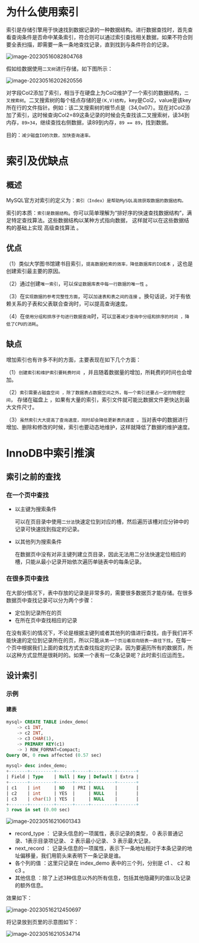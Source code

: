 # 为什么使用索引

索引是存储引擎用于快速找到数据记录的一种数据结构。进行数据查找时，首先查看查询条件是否命中某条索引，符合则可以通过索引查找相关数据，如果不符合则要全表扫描，即需要一条一条地查找记录，直到找到与条件符合的记录。

![image-20230516082804768](C:\Users\kd\AppData\Roaming\Typora\typora-user-images\image-20230516082804768.png)

假如给数据使用`二叉树`进行存储，如下图所示：

![image-20230516202620556](C:\Users\kd\AppData\Roaming\Typora\typora-user-images\image-20230516202620556.png)

对字段Col2添加了索引，相当于在硬盘上为Col2维护了一个索引的数据结构，`二叉搜索树`。二叉搜索树的每个结点存储的是`(K,V)结构`，key是Col2，value是该key所在行的文件指针。例如：该二叉搜索树的根节点是（34,0x07）。现在对Col2添加了索引，这时候查询Col2=89这条记录的时候会先查找该二叉搜索树，读34到内存，`89>34`，继续查找右侧数据，读89到内存，`89 == 89`，找到数据。

目的：`减少磁盘IO的次数，加快查询速率。`

# 索引及优缺点

## 概述

MySQL官方对索引的定义为：`索引（Index）是帮助MySQL高效获取数据的数据结构。`

索引的本质：`索引是数据结构`。你可以简单理解为“排好序的快速查找数据结构”，满足特定查找算法。这些数据结构以某种方式指向数据， 这样就可以在这些数据结构的基础上实现 高级查找算法 。

## 优点

（1）类似大学图书馆建书目索引，`提高数据检索的效率，降低数据库的IO成本` ，这也是创建索引最主要的原因。

（2）通过创建`唯一索引`，可以`保证数据库表中每一行数据的唯一性` 。

（3）在`实现数据的参考完整性方面`，可以`加速表和表之间的连接` 。换句话说，对于有依赖关系的子表和父表联合查询时，可以提高查询速度。

（4）在`使用分组和排序子句进行数据查询`时，可以`显著减少查询中分组和排序的时间 ，降低了CPU的消耗`。

## 缺点

增加索引也有许多不利的方面，主要表现在如下几个方面： 

​	（1）`创建索引和维护索引要耗费时间 `，并且随着数据量的增加，所耗费的时间也会增加。 

​	（2）`索引需要占磁盘空间 ，除了数据表占数据空间之外，每一个索引还要占一定的物理空间`， 存储在磁盘上 ，如果有大量的索引，索引文件就可能比数据文件更快达到最大文件尺寸。 

​	（3）`虽然索引大大提高了查询速度，同时却会降低更新表的速度 。`当对表中的数据进行增加、删除和修改的时候，索引也要动态地维护，这样就降低了数据的维护速度。

# InnoDB中索引推演

## 索引之前的查找

### 在一个页中查找

- 以主键为搜索条件

  可以在页目录中使用`二分法`快速定位到对应的槽，然后遍历该槽对应分钟中的记录可快速找到指定的记录。

- 以其他列为搜索条件

  在数据页中没有对非主键列建立页目录，因此无法用二分法快速定位相应的槽，只能从最小记录开始依次遍历单链表中的每条记录。
  

### 在很多页中查找

在大部分情况下，表中存放的记录是非常多的，需要很多数据页才能存储。在很多数据页中查找记录可以分为两个步骤：

- 定位到记录所在的页
- 在所在页中查找相应的记录

在没有索引的情况下，不论是根据主键列或者其他列的值进行查找，由于我们并不能快速的定位到记录所在的页，所以只能从`第一个页沿着双向链表一直往下找`，在每一个页中根据我们上面的查找方式去查找指定的记录。因为要遍历所有的数据页，所以这种方式显然是很耗时的。如果一个表有一亿条记录呢？此时索引应运而生。

## 设计索引

### 示例

#### 建表

```sql
mysql> CREATE TABLE index_demo(
    -> c1 INT,
    -> c2 INT,
    -> c3 CHAR(1),
    -> PRIMARY KEY(c1)
    -> ) ROW_FORMAT=Compact;
Query OK, 0 rows affected (0.57 sec)

mysql> desc index_demo;
+-------+---------+------+-----+---------+-------+
| Field | Type    | Null | Key | Default | Extra |
+-------+---------+------+-----+---------+-------+
| c1    | int     | NO   | PRI | NULL    |       |
| c2    | int     | YES  |     | NULL    |       |
| c3    | char(1) | YES  |     | NULL    |       |
+-------+---------+------+-----+---------+-------+
3 rows in set (0.00 sec)
```

![image-20230516210601343](C:\Users\kd\AppData\Roaming\Typora\typora-user-images\image-20230516210601343.png)

- record_type ： 记录头信息的一项属性，表示记录的类型， 0 表示普通记录、1表示目录项记录、 2 表示最小记录、 3 表示最大记录。
- next_record ： 记录头信息的一项属性，表示下一条地址相对于本条记录的地址偏移量，我们用箭头来表明下一条记录是谁。
- 各个列的值 ：这里只记录在 index_demo 表中的三个列，分别是 c1 、 c2 和 c3 。
- 其他信息 ：除了上述3种信息以外的所有信息，包括其他隐藏列的值以及记录的额外信息。

效果如下：

![image-20230516212450697](C:\Users\kd\AppData\Roaming\Typora\typora-user-images\image-20230516212450697.png)

将记录放到页里的示意图如下：

![image-20230516210534714](C:\Users\kd\AppData\Roaming\Typora\typora-user-images\image-20230516210534714.png)